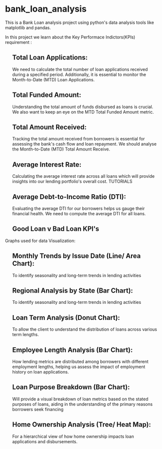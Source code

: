 # bank_loan_analysis
<p>This is a Bank Loan analysis project using python's data analysis tools like matplotlib and  pandas. </p>

<p>
In this project we learn about the Key Performace Indictors(KPIs) requirement :
<ul> <h2> Total Loan Applications: </h2> We need to calculate the total number of loan applications received during a specified period. Additionally, it is essential to monitor the Month-to-Date (MTD) Loan Applications. </ul>
<ul> <h2> Total Funded Amount: </h2> Understanding the total amount of funds disbursed as loans is crucial. We also want to keep an eye on the MTD Total Funded Amount metric. </ul>
<ul> <h2> Total Amount Received:  </h2>  Tracking the total amount received from borrowers is essential for assessing the bank's cash flow and loan repayment. We should analyse the Month-to-Date (MTD) Total Amount Receive.</ul>
<ul> <h2> Average Interest Rate: </h2>   Calculating the average interest rate across all loans which will provide insights into our lending portfolio's overall cost.
TUTORIALS</ul>
<ul> <h2> Average Debt-to-Income Ratio (DTI):</h2>   Evaluating the average DTI for our borrowers helps us gauge their financial health. We need to compute the average DTI for all loans.</ul>

<ul> <h2> Good Loan v Bad Loan KPI's</h2> </ul>
</p>

<p>
<h> Graphs used for data Visualization: </h2>

<ul> <h2> Monthly Trends by Issue Date (Line/ Area Chart): </h2>   To identify seasonality and long-term trends in lending activities</ul>

<ul> <h2>  Regional Analysis by State (Bar Chart):  </h2>   To identify seasonality and long-term trends in lending activities</ul>

<ul> <h2> Loan Term Analysis (Donut Chart):  </h2>   To allow the client to understand the distribution of loans across various term lengths.</ul>

<ul> <h2>Employee Length Analysis (Bar Chart):  </h2>   How lending metrics are distributed among borrowers with different employment lengths, helping us assess the impact of employment history on loan applications.</ul>

<ul> <h2> Loan Purpose Breakdown (Bar Chart):   </h2>   Will provide a visual breakdown of loan metrics based on the stated purposes
of loans, aiding in the understanding of the primary reasons borrowers seek financing</ul>

<ul> <h2> Home Ownership Analysis (Tree/ Heat Map):   </h2>    For a hierarchical view of how home ownership impacts loan applications and disbursements.</ul>

</p>
